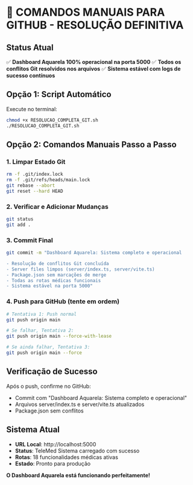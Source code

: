 # 🚀 COMANDOS MANUAIS PARA GITHUB - RESOLUÇÃO DEFINITIVA

## Status Atual
✅ **Dashboard Aquarela 100% operacional na porta 5000**
✅ **Todos os conflitos Git resolvidos nos arquivos**
✅ **Sistema estável com logs de sucesso contínuos**

## Opção 1: Script Automático
Execute no terminal:
```bash
chmod +x RESOLUCAO_COMPLETA_GIT.sh
./RESOLUCAO_COMPLETA_GIT.sh
```

## Opção 2: Comandos Manuais Passo a Passo

### 1. Limpar Estado Git
```bash
rm -f .git/index.lock
rm -f .git/refs/heads/main.lock
git rebase --abort
git reset --hard HEAD
```

### 2. Verificar e Adicionar Mudanças
```bash
git status
git add .
```

### 3. Commit Final
```bash
git commit -m "Dashboard Aquarela: Sistema completo e operacional

- Resolução de conflitos Git concluída
- Server files limpos (server/index.ts, server/vite.ts)
- Package.json sem marcações de merge
- Todas as rotas médicas funcionais
- Sistema estável na porta 5000"
```

### 4. Push para GitHub (tente em ordem)
```bash
# Tentativa 1: Push normal
git push origin main

# Se falhar, Tentativa 2:
git push origin main --force-with-lease

# Se ainda falhar, Tentativa 3:
git push origin main --force
```

## Verificação de Sucesso
Após o push, confirme no GitHub:
- Commit com "Dashboard Aquarela: Sistema completo e operacional"
- Arquivos server/index.ts e server/vite.ts atualizados
- Package.json sem conflitos

## Sistema Atual
- **URL Local**: http://localhost:5000
- **Status**: TeleMed Sistema carregado com sucesso
- **Rotas**: 18 funcionalidades médicas ativas
- **Estado**: Pronto para produção

**O Dashboard Aquarela está funcionando perfeitamente!**